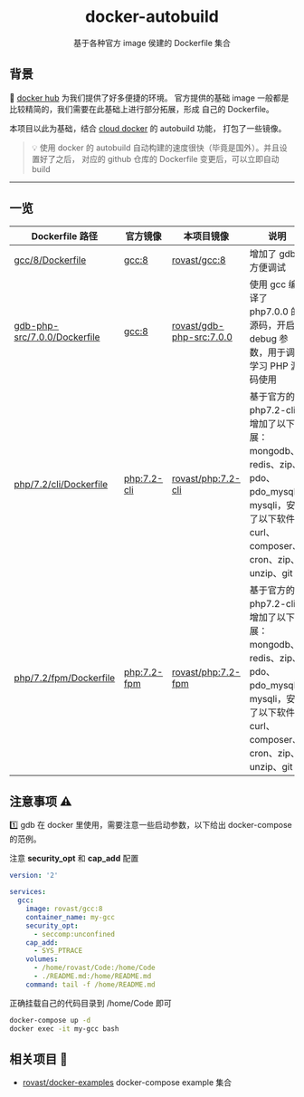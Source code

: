 <h1 align="center"> docker-autobuild </h1>

<p align="center">基于各种官方 image 侯建的 Dockerfile 集合</p>

## 背景

:baby: [docker hub](https://hub.docker.com/) 为我们提供了好多便捷的环境。
官方提供的基础 image 一般都是比较精简的，我们需要在此基础上进行部分拓展，形成
自己的 Dockerfile。

本项目以此为基础，结合 [cloud docker](https://cloud.docker.com) 的 autobuild 功能，
打包了一些镜像。

> :bulb: 使用 docker 的 autobuild 自动构建的速度很快（毕竟是国外）。并且设置好了之后，
> 对应的 github 仓库的 Dockerfile 变更后，可以立即自动 build

---


## 一览

| Dockerfile 路径                                              | 官方镜像                                      | 本项目镜像                                                               | 说明      |
| ----------                                                   | -------------------------------------        | -------------------------------------                                   | ------------------------------------- |
| [gcc/8/Dockerfile](gcc/8/Dockerfile)                         | [gcc:8](https://hub.docker.com/_/gcc)        | [rovast/gcc:8](https://hub.docker.com/r/rovast/gcc)                     | 增加了 gdb，方便调试 |
| [gdb-php-src/7.0.0/Dockerfile](gdb-php-src/7.0.0/Dockerfile) | [gcc:8](https://hub.docker.com/_/gcc)        | [rovast/gdb-php-src:7.0.0](https://hub.docker.com/r/rovast/gdb-php-src) | 使用 gcc 编译了 php7.0.0 的源码，开启了 debug 参数，用于调试学习 PHP 源码使用|
| [php/7.2/cli/Dockerfile](php/7.2/cli/Dockerfile)             | [php:7.2-cli](https://hub.docker.com/_/php)  | [rovast/php:7.2-cli](https://hub.docker.com/r/rovast/php)               | 基于官方的 php7.2-cli，增加了以下拓展：mongodb、redis、zip、pdo、pdo_mysql、mysqli，安装了以下软件：curl、composer、cron、zip、unzip、git|
| [php/7.2/fpm/Dockerfile](php/7.2/fpm/Dockerfile)             | [php:7.2-fpm](https://hub.docker.com/_/php)  | [rovast/php:7.2-fpm](https://hub.docker.com/r/rovast/php)               | 基于官方的 php7.2-cli，增加了以下拓展：mongodb、redis、zip、pdo、pdo_mysql、mysqli，安装了以下软件：curl、composer、cron、zip、unzip、git|

## 注意事项 :warning:

:one: gdb 在 docker 里使用，需要注意一些启动参数，以下给出 docker-compose 的范例。

注意 **security_opt** 和 **cap_add** 配置

```yaml
version: '2'

services:
  gcc:
    image: rovast/gcc:8
    container_name: my-gcc
    security_opt:
      - seccomp:unconfined
    cap_add:
      - SYS_PTRACE
    volumes:
      - /home/rovast/Code:/home/Code
      - ./README.md:/home/README.md
    command: tail -f /home/README.md
```

正确挂载自己的代码目录到 /home/Code 即可

```bash
docker-compose up -d
docker exec -it my-gcc bash
```

## 相关项目 :link:

- [rovast/docker-examples](https://github.com/rovast/docker-examples) docker-compose example 集合
